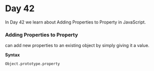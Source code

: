 # Day 42
In Day 42 we learn about Adding Properties to Property in JavaScript.

### Adding Properties to Property
can add new properties to an existing object by simply giving it a value.

**Syntax**
```
Object.prototype.property
```